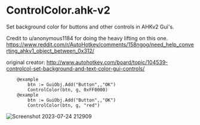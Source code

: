 # ControlColor.ahk-v2
Set background color for buttons and other controls in AHKv2 Gui's. 

Credit to u/anonymous1184 for doing the heavy lifting on this one. https://www.reddit.com/r/AutoHotkey/comments/158ngog/need_help_converting_ahkv1_object_between_0x312/

original creator: http://www.autohotkey.com/board/topic/104539-controlcol-set-background-and-text-color-gui-controls/

```autohotkey
    @example
        btn := GuiObj.Add("Button",,"OK")
        ControlColor(btn, g, 0xFF0000)
    @example
        btn := GuiObj.Add("Button",,"OK")
        ControlColor(btn, g, "red")
```
![Screenshot 2023-07-24 212909](https://github.com/samfisherirl/ControlColor.ahk-v2/assets/98753696/8d03c6e8-77a1-45ce-8909-945394f57f02)
